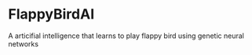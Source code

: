 # FlappyBirdAI
A articifial intelligence that learns to play flappy bird using genetic neural networks
